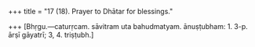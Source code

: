 +++
title = "17 (18). Prayer to Dhātar for blessings."

+++
[Bhṛgu.—caturṛcam. sāvitram uta bahudmatyam. ānuṣṭubham: 1. 3-p. ārṣī gāyatrī; 3, 4. triṣṭubh.]
